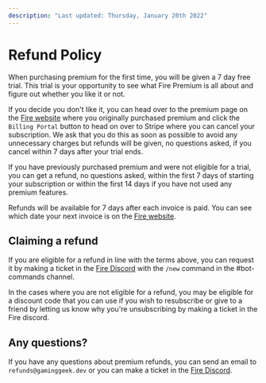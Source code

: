 ```yaml
---
description: "Last updated: Thursday, January 20th 2022"
---
```


# Refund Policy

When purchasing premium for the first time, you will be given a 7 day free trial. This trial is your opportunity to see what Fire Premium is all about and figure out whether you like it or not.

If you decide you don't like it, you can head over to the premium page on the [Fire website](https://getfire.bot) where you originally purchased premium and click the `Billing Portal` button to head on over to Stripe where you can cancel your subscription. We ask that you do this as soon as possible to avoid any unnecessary charges but refunds will be given, no questions asked, if you cancel within 7 days after your trial ends.

If you have previously purchased premium and were not eligible for a trial, you can get a refund, no questions asked, within the first 7 days of starting your subscription or within the first 14 days if you have not used any premium features.

Refunds will be available for 7 days after each invoice is paid. You can see which date your next invoice is on the [Fire website](https://getfire.bot/user/premium).

## Claiming a refund

If you are eligible for a refund in line with the terms above, you can request it by making a ticket in the [Fire Discord](https://inv.wtf/fire) with the `/new` command in the #bot-commands channel.

In the cases where you are not eligible for a refund, you may be eligible for a discount code that you can use if you wish to resubscribe or give to a friend by letting us know why you're unsubscribing by making a ticket in the Fire discord.

## Any questions?

If you have any questions about premium refunds, you can send an email to `refunds@gaminggeek.dev` or you can make a ticket in the [Fire Discord](https://inv.wtf/fire).

